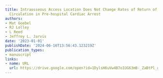 ```yaml
---
title: Intraosseous Access Location Does Not Change Rates of Return of Spontaneous
  Circulation in Pre-hospital Cardiac Arrest
authors:
- Mat Goebel
- RJ Lolley
- L Reed
- Jeffrey L. Jarvis
date: '2023-01-01'
publishDate: '2024-06-16T13:56:43.123219Z'
publication_types:
- manuscript
links:
- name: URL
  url: https://drive.google.com/open?id=1DylsH6uVw4B7o1UG63mB-_ZaBtPl_gVg&usp=drive_fs
---
```

